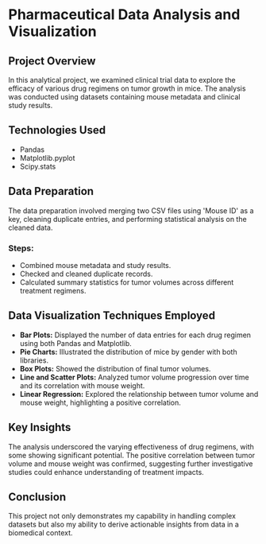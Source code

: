 # Pharmaceutical Data Analysis and Visualization

## Project Overview
In this analytical project, we examined clinical trial data to explore the efficacy of various drug regimens on tumor growth in mice. The analysis was conducted using datasets containing mouse metadata and clinical study results.

## Technologies Used
- Pandas
- Matplotlib.pyplot
- Scipy.stats

## Data Preparation
The data preparation involved merging two CSV files using 'Mouse ID' as a key, cleaning duplicate entries, and performing statistical analysis on the cleaned data.

### Steps:
- Combined mouse metadata and study results.
- Checked and cleaned duplicate records.
- Calculated summary statistics for tumor volumes across different treatment regimens.

## Data Visualization Techniques Employed
- **Bar Plots:** Displayed the number of data entries for each drug regimen using both Pandas and Matplotlib.
- **Pie Charts:** Illustrated the distribution of mice by gender with both libraries.
- **Box Plots:** Showed the distribution of final tumor volumes.
- **Line and Scatter Plots:** Analyzed tumor volume progression over time and its correlation with mouse weight.
- **Linear Regression:** Explored the relationship between tumor volume and mouse weight, highlighting a positive correlation.

## Key Insights
The analysis underscored the varying effectiveness of drug regimens, with some showing significant potential. The positive correlation between tumor volume and mouse weight was confirmed, suggesting further investigative studies could enhance understanding of treatment impacts.

## Conclusion
This project not only demonstrates my capability in handling complex datasets but also my ability to derive actionable insights from data in a biomedical context.
